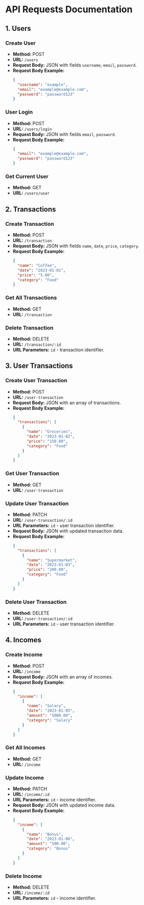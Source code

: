 # API Requests Documentation

## 1. Users

### Create User

- **Method:** POST
- **URL:** `/users`
- **Request Body:** JSON with fields `username`, `email`, `password`.
- **Request Body Example:**
  ```json
  {
    "username": "example",
    "email": "example@example.com",
    "password": "password123"
  }
  ```

### User Login

- **Method:** POST
- **URL:** `/users/login`
- **Request Body:** JSON with fields `email`, `password`.
- **Request Body Example:**
  ```json
  {
    "email": "example@example.com",
    "password": "password123"
  }
  ```

### Get Current User

- **Method:** GET
- **URL:** `/users/user`

## 2. Transactions

### Create Transaction

- **Method:** POST
- **URL:** `/transaction`
- **Request Body:** JSON with fields `name`, `date`, `price`, `category`.
- **Request Body Example:**
  ```json
  {
    "name": "Coffee",
    "date": "2023-01-01",
    "price": "5.00",
    "category": "Food"
  }
  ```

### Get All Transactions

- **Method:** GET
- **URL:** `/transaction`

### Delete Transaction

- **Method:** DELETE
- **URL:** `/transaction/:id`
- **URL Parameters:** `id` - transaction identifier.

## 3. User Transactions

### Create User Transaction

- **Method:** POST
- **URL:** `/user-transaction`
- **Request Body:** JSON with an array of transactions.
- **Request Body Example:**
  ```json
  {
    "transactions": [
      {
        "name": "Groceries",
        "date": "2023-01-02",
        "price": "150.00",
        "category": "Food"
      }
    ]
  }
  ```

### Get User Transaction

- **Method:** GET
- **URL:** `/user-transaction`

### Update User Transaction

- **Method:** PATCH
- **URL:** `/user-transaction/:id`
- **URL Parameters:** `id` - user transaction identifier.
- **Request Body:** JSON with updated transaction data.
- **Request Body Example:**
  ```json
  {
    "transactions": [
      {
        "name": "Supermarket",
        "date": "2023-01-03",
        "price": "200.00",
        "category": "Food"
      }
    ]
  }
  ```

### Delete User Transaction

- **Method:** DELETE
- **URL:** `/user-transaction/:id`
- **URL Parameters:** `id` - user transaction identifier.

## 4. Incomes

### Create Income

- **Method:** POST
- **URL:** `/income`
- **Request Body:** JSON with an array of incomes.
- **Request Body Example:**
  ```json
  {
    "income": [
      {
        "name": "Salary",
        "date": "2023-01-05",
        "amount": "1000.00",
        "category": "Salary"
      }
    ]
  }
  ```

### Get All Incomes

- **Method:** GET
- **URL:** `/income`

### Update Income

- **Method:** PATCH
- **URL:** `/income/:id`
- **URL Parameters:** `id` - income identifier.
- **Request Body:** JSON with updated income data.
- **Request Body Example:**
  ```json
  {
    "income": [
      {
        "name": "Bonus",
        "date": "2023-01-06",
        "amount": "500.00",
        "category": "Bonus"
      }
    ]
  }
  ```

### Delete Income

- **Method:** DELETE
- **URL:** `/income/:id`
- **URL Parameters:** `id` - income identifier.
